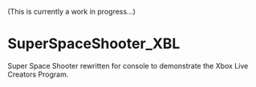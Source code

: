 (This is currently a work in progress...)

# SuperSpaceShooter_XBL
Super Space Shooter rewritten for console to demonstrate the Xbox Live Creators Program.
